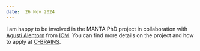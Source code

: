 ```yaml
---
date:  26 Nov 2024
---
```


I am happy to be involved in the MANTA PhD project in collaboration with [Agustí Alentorn](https://bsky.app/profile/aalentorn.bsky.social) from [ICM](https://institutducerveau.org/). You can find more details on the project and how to apply at [C-BRAINS](https://dim-cbrains.fr/en/phd-program/dim-cbrains?search=manta).
